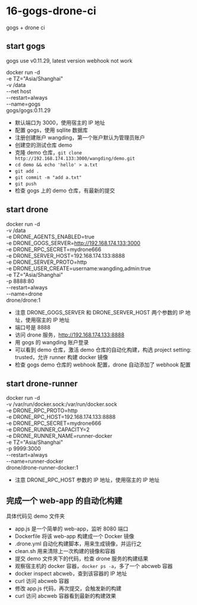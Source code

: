 # 16-gogs-drone-ci

gogs + drone ci

## start gogs

gogs use v0.11.29, latest version webhook not work

docker run -d \
  -e TZ="Asia/Shanghai" \
  -v /data  \
  --net host \
  --restart=always \
  --name=gogs \
  gogs/gogs:0.11.29

- 默认端口为 3000，使用宿主的 IP 地址
- 配置 gogs，使用 sqllite 数据库
- 注册创建账户 wangding，第一个账户默认为管理员账户
- 创建空的测试仓库 demo
- 克隆 demo 仓库，`git clone http://192.168.174.133:3000/wangding/demo.git`
- `cd demo && echo 'hello' > a.txt`
- `git add .`
- `git commit -m "add a.txt"`
- `git push`
- 检查 gogs 上的 demo 仓库，有最新的提交

## start drone

docker run -d \
  -v /data \
  -e DRONE_AGENTS_ENABLED=true \
  -e DRONE_GOGS_SERVER=http://192.168.174.133:3000 \
  -e DRONE_RPC_SECRET=mydrone666 \
  -e DRONE_SERVER_HOST=192.168.174.133:8888 \
  -e DRONE_SERVER_PROTO=http \
  -e DRONE_USER_CREATE=username:wangding,admin:true \
  -e TZ="Asia/Shanghai" \
  -p 8888:80 \
  --restart=always \
  --name=drone \
  drone/drone:1

- 注意 DRONE_GOGS_SERVER 和 DRONE_SERVER_HOST 两个参数的 IP 地址，使用宿主的 IP 地址
- 端口号是 8888
- 访问 drone 服务，http://192.168.174.133:8888
- 用 gogs 的 wangding 账户登录
- 可以看到 demo 仓库，激活 demo 仓库的自动化构建，构选 project setting: trusted，允许 runner 构建 docker 镜像
- 检查 gogs demo 仓库的 webhook 配置，drone 自动添加了 webhook 配置

## start drone-runner

docker run -d \
  -v /var/run/docker.sock:/var/run/docker.sock \
  -e DRONE_RPC_PROTO=http \
  -e DRONE_RPC_HOST=192.168.174.133:8888 \
  -e DRONE_RPC_SECRET=mydrone666 \
  -e DRONE_RUNNER_CAPACITY=2 \
  -e DRONE_RUNNER_NAME=runner-docker \
  -e TZ="Asia/Shanghai" \
  -p 9999:3000 \
  --restart=always \
  --name=runner-docker \
  drone/drone-runner-docker:1

- 注意 DRONE_RPC_HOST 参数的 IP 地址，使用宿主的 IP 地址

## 完成一个 web-app 的自动化构建

具体代码见 demo 文件夹
- app.js 是一个简单的 web-app，监听 8080 端口
- Dockerfile 将该 web-app 构建成一个 Docker 镜像
- .drone.yml 自动化构建脚本，用来生成镜像，并运行之
- clean.sh 用来清除上一次构建的镜像和容器
- 提交 demo 文件夹下的代码，检查 drone 服务的构建结果
- 观察宿主机的 docker 容器，`docker ps -a`，多了一个 abcweb 容器
- docker inspect abcweb，查到该容器的 IP 地址
- curl 访问 abcweb 容器
- 修改 app.js 代码，再次提交，会触发新的构建
- curl 访问 abcweb 容器看到最新的构建效果
